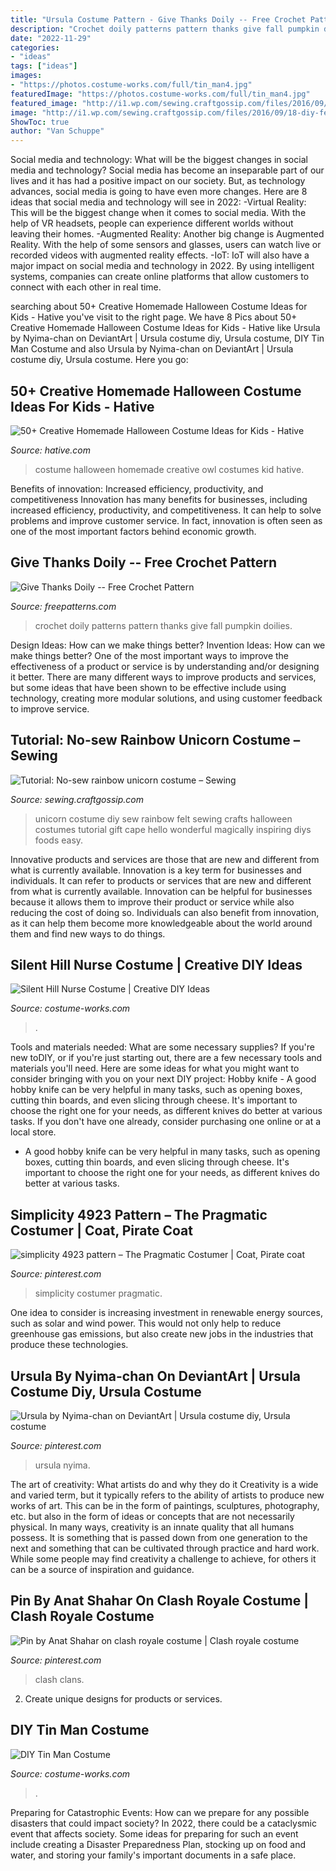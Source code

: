 ```yaml
---
title: "Ursula Costume Pattern - Give Thanks Doily -- Free Crochet Pattern"
description: "Crochet doily patterns pattern thanks give fall pumpkin doilies"
date: "2022-11-29"
categories:
- "ideas"
tags: ["ideas"]
images:
- "https://photos.costume-works.com/full/tin_man4.jpg"
featuredImage: "https://photos.costume-works.com/full/tin_man4.jpg"
featured_image: "http://i1.wp.com/sewing.craftgossip.com/files/2016/09/18-diy-felt-no-sew-unicorn-costume-kids.jpg?fit=600%2C986"
image: "http://i1.wp.com/sewing.craftgossip.com/files/2016/09/18-diy-felt-no-sew-unicorn-costume-kids.jpg?fit=600%2C986"
ShowToc: true
author: "Van Schuppe"
---
```



Social media and technology: What will be the biggest changes in social media and technology?
Social media has become an inseparable part of our lives and it has had a positive impact on our society. But, as technology advances, social media is going to have even more changes. Here are 8 ideas that social media and technology will see in 2022: 
-Virtual Reality: This will be the biggest change when it comes to social media. With the help of VR headsets, people can experience different worlds without leaving their homes. 
-Augmented Reality: Another big change is Augmented Reality. With the help of some sensors and glasses, users can watch live or recorded videos with augmented reality effects. 
-IoT: IoT will also have a major impact on social media and technology in 2022. By using intelligent systems, companies can create online platforms that allow customers to connect with each other in real time.

	

		
searching about 50+ Creative Homemade Halloween Costume Ideas for Kids - Hative you've visit to the right page. We have 8 Pics about 50+ Creative Homemade Halloween Costume Ideas for Kids - Hative like Ursula by Nyima-chan on DeviantArt | Ursula costume diy, Ursula costume, DIY Tin Man Costume and also Ursula by Nyima-chan on DeviantArt | Ursula costume diy, Ursula costume. Here you go:
		
    
## 50+ Creative Homemade Halloween Costume Ideas For Kids - Hative

<img loading=lazy src="https://hative.com/wp-content/uploads/2014/03/costumes-for-kids/18-owl-kid-costume-idea.jpg" onerror="this.onerror=null;this.src='https://tse2.mm.bing.net/th?id=OIP.uDKBVpzmOvUpNl8OWDth1wHaLH&amp;pid=15.1';" alt="50+ Creative Homemade Halloween Costume Ideas for Kids - Hative">

_Source: hative.com_

>costume halloween homemade creative owl costumes kid hative. 

	

Benefits of innovation: Increased efficiency, productivity, and competitiveness
Innovation has many benefits for businesses, including increased efficiency, productivity, and competitiveness. It can help to solve problems and improve customer service. In fact, innovation is often seen as one of the most important factors behind economic growth.

    
## Give Thanks Doily -- Free Crochet Pattern

<img loading=lazy src="http://www.freepatterns.com/images/patterns/large/3558.jpg" onerror="this.onerror=null;this.src='https://tse2.mm.bing.net/th?id=OIP.IpuigTpSo52Hs4ng7SwdEQHaJ3&amp;pid=15.1';" alt="Give Thanks Doily -- Free Crochet Pattern">

_Source: freepatterns.com_

>crochet doily patterns pattern thanks give fall pumpkin doilies. 

	

Design Ideas: How can we make things better?
Invention Ideas: How can we make things better?
One of the most important ways to improve the effectiveness of a product or service is by understanding and/or designing it better. There are many different ways to improve products and services, but some ideas that have been shown to be effective include using technology, creating more modular solutions, and using customer feedback to improve service.

    
## Tutorial: No-sew Rainbow Unicorn Costume – Sewing

<img loading=lazy src="http://i1.wp.com/sewing.craftgossip.com/files/2016/09/18-diy-felt-no-sew-unicorn-costume-kids.jpg?fit=600%2C986" onerror="this.onerror=null;this.src='https://tse2.mm.bing.net/th?id=OIP.Bf2rI2_jUgGAb3uPISMYaQHaMK&amp;pid=15.1';" alt="Tutorial: No-sew rainbow unicorn costume – Sewing">

_Source: sewing.craftgossip.com_

>unicorn costume diy sew rainbow felt sewing crafts halloween costumes tutorial gift cape hello wonderful magically inspiring diys foods easy. 

	

Innovative products and services are those that are new and different from what is currently available.
Innovation is a key term for businesses and individuals. It can refer to products or services that are new and different from what is currently available. Innovation can be helpful for businesses because it allows them to improve their product or service while also reducing the cost of doing so. Individuals can also benefit from innovation, as it can help them become more knowledgeable about the world around them and find new ways to do things.

    
## Silent Hill Nurse Costume | Creative DIY Ideas

<img loading=lazy src="https://photos.costume-works.com/full/silent_hill_nurse20.jpg" onerror="this.onerror=null;this.src='https://tse3.mm.bing.net/th?id=OIP.d6ZpZrUK7gizmUZfGIWzlQHaJ3&amp;pid=15.1';" alt="Silent Hill Nurse Costume | Creative DIY Ideas">

_Source: costume-works.com_

>. 

	

Tools and materials needed: What are some necessary supplies?
If you're new toDIY, or if you're just starting out, there are a few necessary tools and materials you'll need. Here are some ideas for what you might want to consider bringing with you on your next DIY project:
Hobby knife - A good hobby knife can be very helpful in many tasks, such as opening boxes, cutting thin boards, and even slicing through cheese. It's important to choose the right one for your needs, as different knives do better at various tasks. If you don't have one already, consider purchasing one online or at a local store.

- A good hobby knife can be very helpful in many tasks, such as opening boxes, cutting thin boards, and even slicing through cheese. It's important to choose the right one for your needs, as different knives do better at various tasks.

    
## Simplicity 4923 Pattern – The Pragmatic Costumer | Coat, Pirate Coat

<img loading=lazy src="https://i.pinimg.com/736x/b9/77/50/b97750c581f1d50200d121ca06afd94b.jpg" onerror="this.onerror=null;this.src='https://tse3.mm.bing.net/th?id=OIP.x8fjv-nd4_C15PnbHgWjIQHaKw&amp;pid=15.1';" alt="simplicity 4923 pattern – The Pragmatic Costumer | Coat, Pirate coat">

_Source: pinterest.com_

>simplicity costumer pragmatic. 

	

One idea to consider is increasing investment in renewable energy sources, such as solar and wind power. This would not only help to reduce greenhouse gas emissions, but also create new jobs in the industries that produce these technologies.

    
## Ursula By Nyima-chan On DeviantArt | Ursula Costume Diy, Ursula Costume

<img loading=lazy src="https://i.pinimg.com/736x/a8/d6/72/a8d672a04733f2376ce1917177aac609.jpg" onerror="this.onerror=null;this.src='https://tse1.mm.bing.net/th?id=OIP.BseuFDXLT8TdJGKt0ro1UQHaJ4&amp;pid=15.1';" alt="Ursula by Nyima-chan on DeviantArt | Ursula costume diy, Ursula costume">

_Source: pinterest.com_

>ursula nyima. 

	

The art of creativity: What artists do and why they do it
Creativity is a wide and varied term, but it typically refers to the ability of artists to produce new works of art. This can be in the form of paintings, sculptures, photography, etc. but also in the form of ideas or concepts that are not necessarily physical. In many ways, creativity is an innate quality that all humans possess. It is something that is passed down from one generation to the next and something that can be cultivated through practice and hard work. While some people may find creativity a challenge to achieve, for others it can be a source of inspiration and guidance.

    
## Pin By Anat Shahar On Clash Royale Costume | Clash Royale Costume

<img loading=lazy src="https://i.pinimg.com/736x/67/e9/49/67e949f246e06bb013636c877adc9ab7--clash-royale.jpg" onerror="this.onerror=null;this.src='https://tse1.mm.bing.net/th?id=OIP.8QJL1UAZHwf3nrVDTHaV2gHaJ3&amp;pid=15.1';" alt="Pin by Anat Shahar on clash royale costume | Clash royale costume">

_Source: pinterest.com_

>clash clans. 

	

2. Create unique designs for products or services.

    
## DIY Tin Man Costume

<img loading=lazy src="https://photos.costume-works.com/full/tin_man4.jpg" onerror="this.onerror=null;this.src='https://tse3.mm.bing.net/th?id=OIP.wdvA6pdjqZlpzfGR_DMMLwHaJ3&amp;pid=15.1';" alt="DIY Tin Man Costume">

_Source: costume-works.com_

>. 

	

Preparing for Catastrophic Events: How can we prepare for any possible disasters that could impact society?
In 2022, there could be a cataclysmic event that affects society. Some ideas for preparing for such an event include creating a Disaster Preparedness Plan, stocking up on food and water, and storing your family's important documents in a safe place.


